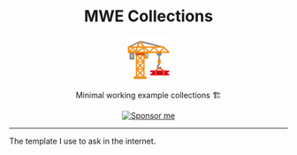 <div align="center">
  <h1>MWE Collections</h1>

<img src='docs/construction.svg' width=80px />

Minimal working example collections 🏗️

<a href="https://azzamsa.com/support/">
    <img alt="Sponsor me" src="https://img.shields.io/badge/Sponsor%20Me-%F0%9F%92%96-ff69b4">
  </a>

</div>

---

The template I use to ask in the internet.
